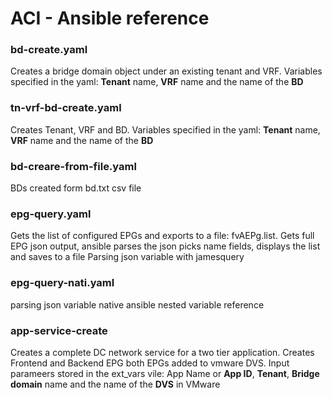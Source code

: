  # ACI - Ansible reference 

### bd-create.yaml
Creates a bridge domain object under an existing tenant and VRF. Variables specified in the yaml: **Tenant** name, **VRF** name and the name of the **BD** 

### tn-vrf-bd-create.yaml
Creates Tenant, VRF and BD. Variables specified in the yaml: **Tenant** name, **VRF** name and the name of the **BD** 

### bd-creare-from-file.yaml
BDs created form bd.txt csv file


### epg-query.yaml
Gets the list of configured EPGs and exports to a file: fvAEPg.list. Gets full EPG json output, ansible parses the json picks name fields, displays the list and saves to a file
Parsing json variable with jamesquery

### epg-query-nati.yaml
parsing json variable native ansible nested variable reference


### app-service-create
Creates a complete DC network service for a two tier application. Creates Frontend and Backend EPG both EPGs added to vmware DVS. Input parameers stored in the ext_vars vile: App Name or **App ID**, **Tenant**, **Bridge domain** name and the name of the **DVS** in VMware
